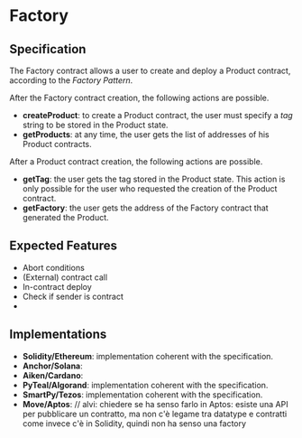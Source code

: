 # Factory

## Specification

The Factory contract allows a user to create and 
deploy a Product contract,
according to the *Factory Pattern*.

After the Factory contract creation, 
the following actions are possible.
- **createProduct**: to create a Product 
contract, the user must specify a *tag* 
string to be stored in the Product state. 
- **getProducts**: at any time, the user gets 
the list of addresses of his Product contracts.

After a Product contract creation, 
the following actions are possible.
- **getTag**: the user gets the tag stored in 
the Product state. This action is only possible 
for the user who requested the creation of the 
Product contract.
- **getFactory**: the user gets the address
of the Factory contract that generated the 
Product.


## Expected Features

- Abort conditions
- (External) contract call
- In-contract deploy
- Check if sender is contract
- 
## Implementations

- **Solidity/Ethereum**: implementation coherent with the specification.
- **Anchor/Solana**: 
- **Aiken/Cardano**:
- **PyTeal/Algorand**: implementation coherent with the specification.
- **SmartPy/Tezos**: implementation coherent with the specification.
- **Move/Aptos**: // alvi: chiedere se ha senso farlo in Aptos: esiste una API per pubblicare un contratto, ma non c'è legame tra datatype e contratti come invece c'è in Solidity, quindi non ha senso una factory
